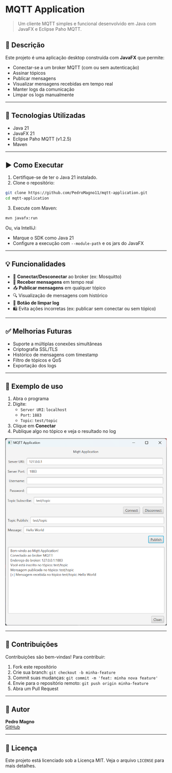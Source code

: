 # MQTT Application

> Um cliente MQTT simples e funcional desenvolvido em Java com JavaFX e Eclipse Paho MQTT.

## 📌 Descrição

Este projeto é uma aplicação desktop construída com **JavaFX** que permite:
- Conectar-se a um broker MQTT (com ou sem autenticação)
- Assinar tópicos
- Publicar mensagens
- Visualizar mensagens recebidas em tempo real
- Manter logs da comunicação
- Limpar os logs manualmente

---

## 🧰 Tecnologias Utilizadas

- Java 21
- JavaFX 21
- Eclipse Paho MQTT (v1.2.5)
- Maven

---

## ▶️ Como Executar

1. Certifique-se de ter o Java 21 instalado.
2. Clone o repositório:

```bash
git clone https://github.com/PedroMagno11/mqtt-application.git
cd mqtt-application
```

3. Execute com Maven:
```bash
mvn javafx:run
```

Ou, via IntelliJ:
- Marque o SDK como Java 21
- Configure a execução com `--module-path` e os jars do JavaFX

---

## 💡 Funcionalidades

- 🔌 **Conectar/Desconectar** ao broker (ex: Mosquitto)
- 📨 **Receber mensagens** em tempo real
- 📤 **Publicar mensagens** em qualquer tópico
- 🔍 Visualização de mensagens com histórico
- 🧹 **Botão de limpar log**
- 🛍 Evita ações incorretas (ex: publicar sem conectar ou sem tópico)

---

## ✅ Melhorias Futuras

- Suporte a múltiplas conexões simultâneas
- Criptografia SSL/TLS
- Histórico de mensagens com timestamp
- Filtro de tópicos e QoS
- Exportação dos logs

---

## 🧚 Exemplo de uso

1. Abra o programa
2. Digite:
    - `Server URI`: `localhost`
    - `Port`: `1883`
    - `Topic`: `test/topic`
3. Clique em **Conectar**
4. Publique algo no tópico e veja o resultado no log

<img src="assets/app.png">

---

## 🤝 Contribuições

Contribuições são bem-vindas! Para contribuir:

1. Fork este repositório
2. Crie sua branch: `git checkout -b minha-feature`
3. Commit suas mudanças: `git commit -m 'feat: minha nova feature'`
4. Envie para o repositório remoto: `git push origin minha-feature`
5. Abra um Pull Request

---

## 👤 Autor

**Pedro Magno**  
[GitHub](https://github.com/PedroMagno11)

---

## 📝 Licença

Este projeto está licenciado sob a Licença MIT. Veja o arquivo `LICENSE` para mais detalhes.
